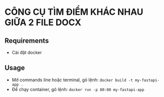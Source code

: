 # CÔNG CỤ TÌM ĐIỂM KHÁC NHAU GIỮA 2 FILE DOCX

## Requirements
- Cài đặt docker
## Usage
- Mở commands line hoặc terminal, gõ lệnh: `docker build -t my-fastapi-app .`
- Để chạy container, gõ lệnh: `docker run -p 80:80 my-fastapi-app`
